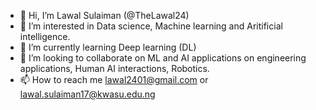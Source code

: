 - 👋 Hi, I’m Lawal Sulaiman (@TheLawal24)
- 👀 I’m interested in Data science, Machine learning and Aritificial intelligence.
- 🌱 I’m currently learning Deep learning (DL)
- 💞️ I’m looking to collaborate on ML and AI applications on engineering applications, Human AI interactions, Robotics.
- 📫 How to reach me lawal2401@gmail.com or lawal.sulaiman17@kwasu.edu.ng 

<!---
TheLawal24/TheLawal24 is a ✨ special ✨ repository because its `README.md` (this file) appears on your GitHub profile.
You can click the Preview link to take a look at your changes.
--->
